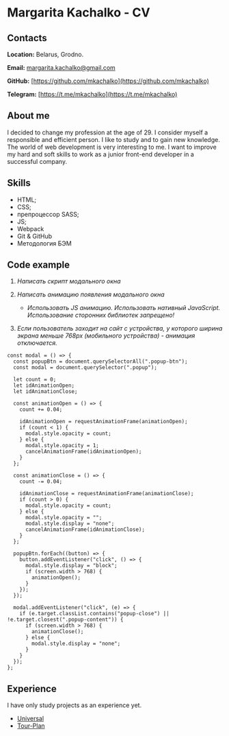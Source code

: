 # Margarita Kachalko - CV

## Contacts

**Location:** Belarus, Grodno.

**Email:** margarita.kachalko@gmail.com

**GitHub:** [https://github.com/mkachalko](https://github.com/mkachalko)

**Telegram:** [https://t.me/mkachalko](https://t.me/mkachalko)

## About me

I decided to change my profession at the age of 29. I consider myself a responsible and efficient person. I like to study and to gain new knowledge. The world of web development is very interesting to me. I want to improve my hard and soft skills to work as a junior front-end developer in a successful company.

## Skills

- HTML;
- CSS;
- препроцессор SASS;
- JS;
- Webpack
- Git & GitHub
- Методология БЭМ

## Code example

1. *Написать скрипт модального окна*

2. *Написать анимацию появления модального окна*

   - *Использовать JS анимацию. Использовать нативный JavaScript. Использование сторонних библиотек запрещено!*

3. *Если пользователь заходит на сайт с устройства, у которого ширина экрана меньше 768px (мобильного устройства) - анимация отключается.*
``` 
const modal = () => {
  const popupBtn = document.querySelectorAll(".popup-btn");
  const modal = document.querySelector(".popup");

  let count = 0;
  let idAnimationOpen;
  let idAnimationClose;

  const animationOpen = () => {
    count += 0.04;

    idAnimationOpen = requestAnimationFrame(animationOpen);
    if (count < 1) {
      modal.style.opacity = count;
    } else {
      modal.style.opacity = 1;
      cancelAnimationFrame(idAnimationOpen);
    }
  };

  const animationClose = () => {
    count -= 0.04;

    idAnimationClose = requestAnimationFrame(animationClose);
    if (count > 0) {
      modal.style.opacity = count;
    } else {
      modal.style.opacity = "";
      modal.style.display = "none";
      cancelAnimationFrame(idAnimationClose);
    }
  };

  popupBtn.forEach((button) => {
    button.addEventListener("click", () => {
      modal.style.display = "block";
      if (screen.width > 768) {
        animationOpen();
      }
    });
  });

  modal.addEventListener("click", (e) => {
    if (e.target.classList.contains("popup-close") || !e.target.closest(".popup-content")) {
      if (screen.width > 768) {
        animationClose();
      } else {
        modal.style.display = "none";
      }
    }
  });
};
```
## Experience

I have only study projects as an experience yet.

- [Universal](https://mkachalko.github.io/Universal)
- [Tour-Plan](https://mkachalko.github.io/tour-plan/)

